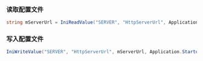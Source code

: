 ### 读取配置文件

```csharp
string mServerUrl = IniReadValue("SERVER", "HttpServerUrl", Application.StartupPath + "\\sysconfig.ini");
```



### 写入配置文件

```csharp
IniWriteValue("SERVER", "HttpServerUrl", mServerUrl, Application.StartupPath + "\\sysconfig.ini");
```

